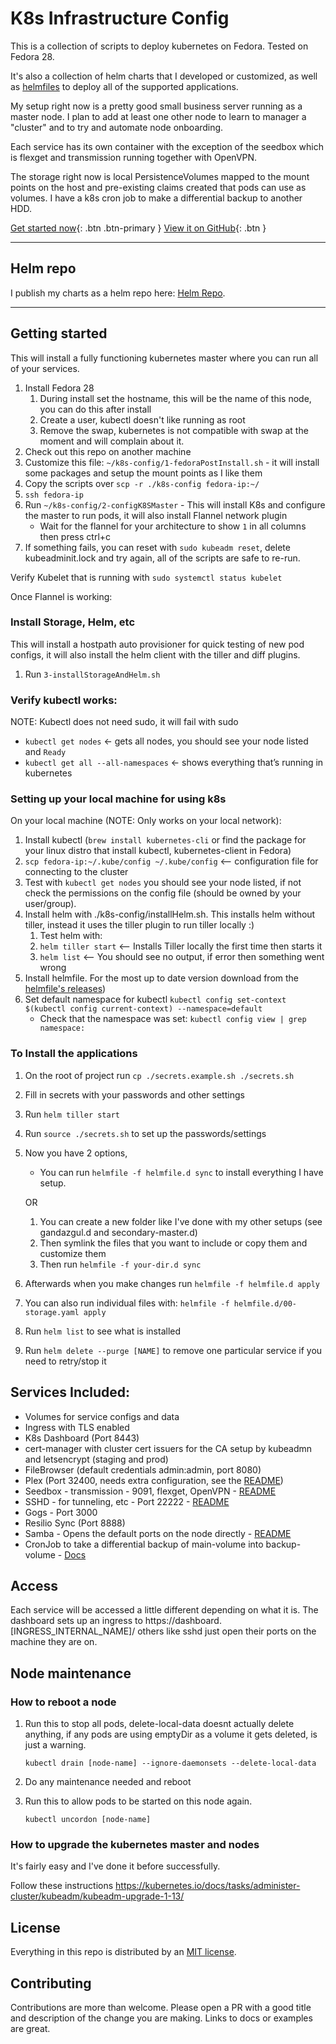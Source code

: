 # K8s Infrastructure Config

This is a collection of scripts to deploy kubernetes on Fedora. Tested on Fedora 28. 

It's also a collection of helm charts that I developed or customized, as well as [helmfiles](https://github.com/roboll/helmfile/) 
to deploy all of the supported applications.

My setup right now is a pretty good small business server running as a master node. I plan to add at least one other 
node to learn to manager a "cluster" and to try and automate node onboarding.

Each service has its own container with the exception of the seedbox which is flexget and transmission running together 
with OpenVPN.

The storage right now is local PersistenceVolumes mapped to the mount points on the host and pre-existing claims 
created that pods can use as volumes. I have a k8s cron job to make a differential backup to another HDD.

[Get started now](#getting-started){: .btn .btn-primary } 
[View it on GitHub](https://github.com/gandazgul/k8s-infrastructure){: .btn }

---

## Helm repo

I publish my charts as a helm repo here: [Helm Repo](https://gandazgul.github.io/k8s-infrastructure/helmrepo/).

---

## Getting started

This will install a fully functioning kubernetes master where you can run all of your services.

1. Install Fedora 28
    1. During install set the hostname, this will be the name of this node, you can do this after install
    2. Create a user, kubectl doesn't like running as root
    3. Remove the swap, kubernetes is not compatible with swap at the moment and will complain about it. 
2. Check out this repo on another machine
3. Customize this file: `~/k8s-config/1-fedoraPostInstall.sh` - it will install some packages and setup the mount 
points as I like them
4. Copy the scripts over `scp -r ./k8s-config fedora-ip:~/`
5. `ssh fedora-ip`
6. Run `~/k8s-config/2-configK8SMaster` - This will install K8s and configure the master to run pods, it will also install 
Flannel network plugin
    * Wait for the flannel for your architecture to show `1` in all columns then press ctrl+c
7. If something fails, you can reset with `sudo kubeadm reset`, delete kubeadminit.lock and try again, all of the 
scripts are safe to re-run.

Verify Kubelet that is running with `sudo systemctl status kubelet`

Once Flannel is working:

### Install Storage, Helm, etc

This will install a hostpath auto provisioner for quick testing of new pod configs, it will also install the helm 
client with the tiller and diff plugins.

1. Run `3-installStorageAndHelm.sh`

### Verify kubectl works:

NOTE: Kubectl does not need sudo, it will fail with sudo

* `kubectl get nodes` ← gets all nodes, you should see your node listed and `Ready`
* `kubectl get all --all-namespaces` ← shows everything that’s running in kubernetes

### Setting up your local machine for using k8s

On your local machine (NOTE: Only works on your local network):
1. Install kubectl (`brew install kubernetes-cli` or find the package for your linux distro that install kubectl, 
kubernetes-client in Fedora)
2. `scp fedora-ip:~/.kube/config ~/.kube/config` <-- configuration file for connecting to the cluster
3. Test with `kubectl get nodes` you should see your node listed, if not check the permissions on the config file 
(should be owned by your user/group).
4. Install helm with ./k8s-config/installHelm.sh. This installs helm without tiller, instead it uses the tiller plugin 
to run tiller locally :)
    1. Test helm with:
    2. `helm tiller start` <-- Installs Tiller locally the first time then starts it
    3. `helm list` <-- You should see no output, if error then something went wrong
5. Install helmfile. For the most up to date version download from the [helmfile's releases](https://github.com/roboll/helmfile/releases))
6. Set default namespace for kubectl `kubectl config set-context $(kubectl config current-context) --namespace=default`
    * Check that the namespace was set: `kubectl config view | grep namespace:`

### To Install the applications

1. On the root of project run `cp ./secrets.example.sh ./secrets.sh`
2. Fill in secrets with your passwords and other settings
3. Run `helm tiller start`
4. Run `source ./secrets.sh` to set up the passwords/settings
5. Now you have 2 options, 
    * You can run `helmfile -f helmfile.d sync` to install everything I have setup.
    
    OR
    
    1. You can create a new folder like I've done with my other setups (see gandazgul.d and secondary-master.d)
    2. Then symlink the files that you want to include or copy them and customize them
    3. Then run `helmfile -f your-dir.d sync` 
5. Afterwards when you make changes run `helmfile -f helmfile.d apply`
6. You can also run individual files with: `helmfile -f helmfile.d/00-storage.yaml apply`
8. Run `helm list` to see what is installed
9. Run `helm delete --purge [NAME]` to remove one particular service if you need to retry/stop it 

## Services Included:

* Volumes for service configs and data
* Ingress with TLS enabled
* K8s Dashboard (Port 8443)
* cert-manager with cluster cert issuers for the CA setup by kubeadmn and letsencrypt (staging and prod)
* FileBrowser (default credentials admin:admin, port 8080)
* Plex (Port 32400, needs extra configuration, see the [README](https://github.com/munnerz/kube-plex))
* Seedbox  - transmission - 9091, flexget, OpenVPN - [README](/charts/seedbox/README.md)
* SSHD - for tunneling, etc - Port 22222 - [README](/docker/sshd/README.md)
* Gogs - Port 3000
* Resilio Sync (Port 8888)
* Samba - Opens the default ports on the node directly - [README](/charts/samba/README.md)
* CronJob to take a differential backup of main-volume into backup-volume - [Docs](https://www.nongnu.org/rdiff-backup/docs.html)

## Access

Each service will be accessed a little different depending on what it is. The dashboard sets up an ingress to 
https://dashboard.[INGRESS_INTERNAL_NAME]/ others like sshd just open their ports on the machine they are on.

## Node maintenance

### How to reboot a node

1. Run this to stop all pods, delete-local-data doesnt actually delete anything, if any pods are using emptyDir as a 
volume it gets deleted, is just a warning.

    `kubectl drain [node-name] --ignore-daemonsets --delete-local-data`

2. Do any maintenance needed and reboot
3. Run this to allow pods to be started on this node again.

    `kubectl uncordon [node-name]`
    
### How to upgrade the kubernetes master and nodes

It's fairly easy and I've done it before successfully.

Follow these instructions https://kubernetes.io/docs/tasks/administer-cluster/kubeadm/kubeadm-upgrade-1-13/

## License

Everything in this repo is distributed by an [MIT license](LICENSE.md).

## Contributing

Contributions are more than welcome. Please open a PR with a good title and description of the change you are making. 
Links to docs or examples are great.
